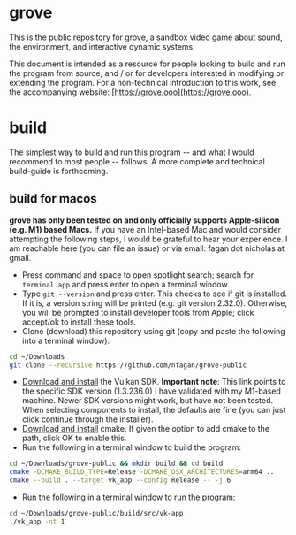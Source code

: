 # grove

This is the public repository for grove, a sandbox video game about sound, the environment, and interactive dynamic systems.

This document is intended as a resource for people looking to build and run the program from source, and / or for developers interested in modifying or extending the program. For a non-technical introduction to this work, see the accompanying website: [https://grove.ooo](https://grove.ooo).

# build

The simplest way to build and run this program -- and what I would recommend to most people -- follows. A more complete and technical build-guide is forthcoming.

## build for macos

**grove has only been tested on and only officially supports Apple-silicon (e.g. M1) based Macs.** If you have an Intel-based Mac and would consider attempting the following steps, I would be grateful to hear your experience. I am reachable here (you can file an issue) or via email: fagan dot nicholas at gmail.

* Press command and space to open spotlight search; search for `terminal.app` and press enter to open a terminal window.
* Type `git --version` and press enter. This checks to see if git is installed. If it is, a version string will be printed (e.g. git version 2.32.0). Otherwise, you will be prompted to install developer tools from Apple; click accept/ok to install these tools.
* Clone (download) this repository using git (copy and paste the following into a terminal window):
```bash
cd ~/Downloads
git clone --recursive https://github.com/nfagan/grove-public
```
* [Download and install](https://sdk.lunarg.com/sdk/download/1.3.236.0/mac/vulkansdk-macos-1.3.236.0.dmg) the Vulkan SDK. **Important note**: This link points to the specific SDK version (1.3.236.0) I have validated with my M1-based machine. Newer SDK versions might work, but have not been tested. When selecting components to install, the defaults are fine (you can just click continue through the installer).
* [Download and install](https://cmake.org/download/) cmake. If given the option to add cmake to the path, click OK to enable this.
* Run the following in a terminal window to build the program:
```bash
cd ~/Downloads/grove-public && mkdir build && cd build
cmake -DCMAKE_BUILD_TYPE=Release -DCMAKE_OSX_ARCHITECTURES=arm64 ..
cmake --build . --target vk_app --config Release -- -j 6
```
* Run the following in a terminal window to run the program:
```bash
cd ~/Downloads/grove-public/build/src/vk-app
./vk_app -nt 1
```